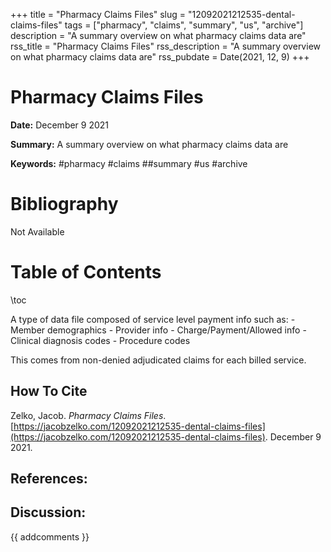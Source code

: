 +++
title = "Pharmacy Claims Files"
slug = "12092021212535-dental-claims-files"
tags = ["pharmacy", "claims", "summary", "us", "archive"]
description = "A summary overview on what pharmacy claims data are"
rss_title = "Pharmacy Claims Files"
rss_description = "A summary overview on what pharmacy claims data are"
rss_pubdate = Date(2021, 12, 9)
+++



Pharmacy Claims Files
=========

**Date:** December 9 2021

**Summary:** A summary overview on what pharmacy claims data are

**Keywords:** #pharmacy #claims ##summary #us #archive

Bibliography
==========

Not Available

Table of Contents
=========

\toc

A type of data file composed of service level payment info such as: 	- Member demographics 	- Provider info 	- Charge/Payment/Allowed info 	- Clinical diagnosis codes  	- Procedure codes 

This comes from non-denied adjudicated claims for each billed service.
## How To Cite

 Zelko, Jacob. _Pharmacy Claims Files_. [https://jacobzelko.com/12092021212535-dental-claims-files](https://jacobzelko.com/12092021212535-dental-claims-files). December 9 2021.
## References:
## Discussion: 

{{ addcomments }}
